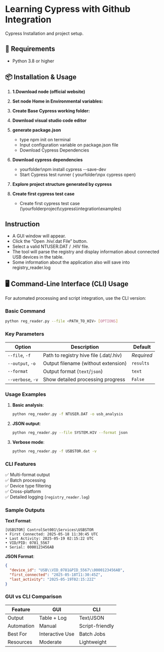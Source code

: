 # Learning Cypress with Github Integration

Cypress Installation and project setup.

## 🔧 Requirements

- Python 3.8 or higher

## 📦 Installation & Usage

1. **1.Download node (official website)**


2. **Set node Home in Environmental variables:**


3. **Create Base Cypress working folder:**


4. **Download visual studio code editor**


5. **generate package.json**
    - type npm init on terminal
    - Input configuration variable on package.json file
    - Download Cypress Dependencies
      
6. **Download cypress dependencies**
    - yourfolder\npm install cypress --save-dev
    - Start Cypress test runner ( yourfolder\npx cypress open)

7. **Explore project structure generated by cypress**

8. **Create first cypress test case**
   - Create first cypress test case (\yourfolderproject\cypress\integration\examples)

## Instruction
   - A GUI window will appear.
   - Click the “Open .hiv/.dat File” button.
   - Select a valid NTUSER.DAT / .HIV file.
   - The tool will parse the registry and display information about connected USB devices in the table.
   - Some information about the application also will save into registry_reader.log


   ## 🖥️ Command-Line Interface (CLI) Usage

For automated processing and script integration, use the CLI version:

### Basic Command
```bash
python reg_reader.py --file <PATH_TO_HIV> [OPTIONS]
```

### Key Parameters
| Option              | Description                              | Default     |
|---------------------|------------------------------------------|-------------|
| `--file`, `-f`      | Path to registry hive file (.dat/.hiv)   | *Required*  |
| `--output`, `-o`    | Output filename (without extension)      | `results`   |
| `--format`          | Output format (`text`/`json`)            | `text`      |
| `--verbose`, `-v`   | Show detailed processing progress        | `False`     |

### Usage Examples
1. **Basic analysis**:
   ```bash
   python reg_reader.py -f NTUSER.DAT -o usb_analysis
   ```

2. **JSON output**:
   ```bash
   python reg_reader.py --file SYSTEM.HIV --format json
   ```

3. **Verbose mode**:
   ```bash
   python reg_reader.py -f USBSTOR.dat -v
   ```

### CLI Features
✅ Multi-format output  
✅ Batch processing  
✅ Device type filtering  
✅ Cross-platform  
✅ Detailed logging (`registry_reader.log`)

### Sample Outputs
**Text Format**:
```text
[USBSTOR] ControlSet001\Services\USBSTOR
• First Connected: 2025-05-18 11:30:45 UTC
• Last Activity: 2025-05-19 02:15:22 UTC
• VID/PID: 0781_5567
• Serial: 0000123456AB
```

**JSON Format**:
```json
{
  "device_id": "USB\\VID_0781&PID_5567\\0000123456AB",
  "first_connected": "2025-05-18T11:30:45Z",
  "last_activity": "2025-05-19T02:15:22Z"
}
```

### GUI vs CLI Comparison
| Feature          | GUI               | CLI                |
|------------------|-------------------|--------------------|
| Output           | Table + Log       | Text/JSON          |
| Automation       | Manual            | Script-friendly    |
| Best For         | Interactive Use   | Batch Jobs         |
| Resources        | Moderate          | Lightweight        |
